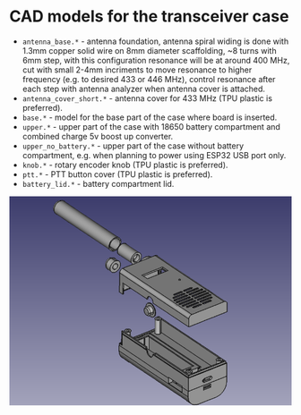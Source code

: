 # CAD models for the transceiver case
- `antenna_base.*` - antenna foundation, antenna spiral widing is done with 1.3mm copper solid wire on 8mm diameter scaffolding, ~8 turns with 6mm step, with this configuration resonance will be at around 400 MHz, cut with small 2-4mm incriments to move resonance to higher frequency (e.g. to desired 433 or 446 MHz), control resonance after each step with antenna analyzer when antenna cover is attached.
- `antenna_cover_short.*` - antenna cover for 433 MHz (TPU plastic is preferred).
- `base.*` - model for the base part of the case where board is inserted.
- `upper.*` - upper part of the case with 18650 battery compartment and combined charge 5v boost up converter.
- `upper_no_battery.*` - upper part of the case without battery compartment, e.g. when planning to power using ESP32 USB port only.
- `knob.*` - rotary encoder knob (TPU plastic is preferred).
- `ptt.*` - PTT button cover (TPU plastic is preferred).
- `battery_lid.*` - battery compartment lid.

![CAD](images/base.png)

